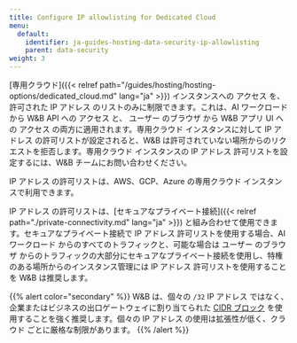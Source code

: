 ```yaml
---
title: Configure IP allowlisting for Dedicated Cloud
menu:
  default:
    identifier: ja-guides-hosting-data-security-ip-allowlisting
    parent: data-security
weight: 3
---
```


[専用クラウド]({{< relref path="/guides/hosting/hosting-options/dedicated_cloud.md" lang="ja" >}}) インスタンスへの アクセス を、許可された IP アドレス のリストのみに制限できます。これは、AI ワークロード から W&B API への アクセス と、 ユーザー のブラウザ から W&B アプリ UI への アクセス の両方に適用されます。専用クラウド インスタンスに対して IP アドレス の許可リストが設定されると、W&B は許可されていない場所からのリクエストを拒否します。専用クラウド インスタンスの IP アドレス 許可リストを設定するには、W&B チームにお問い合わせください。

IP アドレス の許可リストは、AWS、GCP、Azure の専用クラウド インスタンスで利用できます。

IP アドレス の許可リストは、[セキュアなプライベート接続]({{< relref path="./private-connectivity.md" lang="ja" >}}) と組み合わせて使用できます。セキュアなプライベート接続で IP アドレス 許可リストを使用する場合、AI ワークロード からのすべてのトラフィックと、可能な場合は ユーザー のブラウザ からのトラフィックの大部分にセキュアなプライベート接続を使用し、特権のある場所からのインスタンス管理には IP アドレス 許可リストを使用することを W&B は推奨します。

{{% alert color="secondary" %}}
W&B は、個々の `/32` IP アドレス ではなく、企業またはビジネスの出口ゲートウェイに割り当てられた [CIDR ブロック](https://en.wikipedia.org/wiki/Classless_Inter-Domain_Routing) を使用することを強く推奨します。個々の IP アドレス の使用は拡張性が低く、クラウド ごとに厳格な制限があります。
{{% /alert %}}
